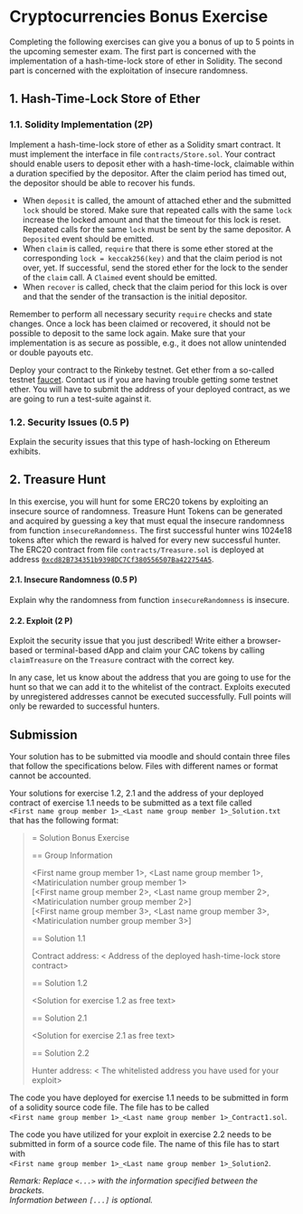 # Cryptocurrencies Bonus Exercise

Completing the following exercises can give you a bonus of up to 5 points in the
upcoming semester exam. The first part is concerned with the implementation of a
hash-time-lock store of ether in Solidity. The second part is concerned with the
exploitation of insecure randomness.

## 1. Hash-Time-Lock Store of Ether

### 1.1. Solidity Implementation (2P)

Implement a hash-time-lock store of ether as a Solidity smart contract. It must
implement the interface in file `contracts/Store.sol`. Your contract should
enable users to deposit ether with a hash-time-lock, claimable within a duration
specified by the depositor. After the claim period has timed out, the depositor
should be able to recover his funds.

- When `deposit` is called, the amount of attached ether and the submitted `lock`
  should be stored. Make sure that repeated calls with the same `lock` increase
  the locked amount and that the timeout for this lock is reset. Repeated calls
  for the same `lock` must be sent by the same depositor. A `Deposited` event
  should be emitted.
- When `claim` is called, `require` that there is some ether stored at the
  corresponding `lock = keccak256(key)` and that the claim period is not over,
  yet. If successful, send the stored ether for the lock to the sender of the
  `claim` call. A `Claimed` event should be emitted.
- When `recover` is called, check that the claim period for this lock is over
  and that the sender of the transaction is the initial depositor.

Remember to perform all necessary security `require` checks and state changes.
Once a lock has been claimed or recovered, it should not be possible to deposit
to the same lock again. Make sure that your implementation is as secure as
possible, e.g., it does not allow unintended or double payouts etc.

Deploy your contract to the Rinkeby testnet. Get ether from a so-called testnet
[faucet](https://faucet.rinkeby.io/). Contact us if you are having trouble
getting some testnet ether. You will have to submit the address of your deployed
contract, as we are going to run a test-suite against it.

### 1.2. Security Issues (0.5 P)

Explain the security issues that this type of hash-locking on Ethereum exhibits.

## 2. Treasure Hunt

In this exercise, you will hunt for some ERC20 tokens by exploiting an insecure
source of randomness. Treasure Hunt Tokens can be generated and acquired by
guessing a key that must equal the insecure randomness from function
`insecureRandomness`. The first successful hunter wins 1024e18 tokens after which
the reward is halved for every new successful hunter. The ERC20 contract from
file `contracts/Treasure.sol` is deployed at address
[`0xcd82B734351b9398DC7Cf380556507Ba422754A5`](https://rinkeby.etherscan.io/address/0xcd82B734351b9398DC7Cf380556507Ba422754A5).

#### 2.1. Insecure Randomness (0.5 P)

Explain why the randomness from function `insecureRandomness` is insecure.

#### 2.2. Exploit (2 P)

Exploit the security issue that you just described! Write either a browser-based
or terminal-based dApp and claim your CAC tokens by calling `claimTreasure` on
the `Treasure` contract with the correct key.

In any case, let us know about the address that you are going to use for the
hunt so that we can add it to the whitelist of the contract. Exploits executed
by unregistered addresses cannot be executed successfully. Full points will
only be rewarded to successful hunters.

## Submission

Your solution has to be submitted via moodle and should contain three files that
follow the specifications below. Files with different names or format cannot be
accounted.

Your solutions for exercise 1.2, 2.1 and the address of your deployed contract
of exercise 1.1 needs to be submitted as a text file called   
`<First name group member 1>_<Last name group member 1>_Solution.txt`
that has the following format:

>= Solution Bonus Exercise
>
>== Group Information
>
> <First name group member 1>, <Last name group member 1>, <Matiriculation number group member 1>   
> [<First name group member 2>, <Last name group member 2>, <Matiriculation number group member 2>]   
> [<First name group member 3>, <Last name group member 3>, <Matiriculation number group member 3>]   
>
> == Solution 1.1
>
> Contract address: < Address of the deployed hash-time-lock store contract>
>
> == Solution 1.2
>
> <Solution for exercise 1.2 as free text>
>
> == Solution 2.1
>
> <Solution for exercise 2.1 as free text>
>
> == Solution 2.2
>
> Hunter address: < The whitelisted address you have used for your exploit>

The code you have deployed for exercise 1.1 needs to be submitted in form of a
solidity source code file. The file has to be called   
`<First name group member 1>_<Last name group member 1>_Contract1.sol`.

The code you have utilized for your exploit in exercise 2.2 needs to be submitted
in form of a source code file. The name of this file has to start with   
`<First name group member 1>_<Last name group member 1>_Solution2`.

_Remark: Replace `<...>` with the information specified between the brackets.   
Information between `[...]` is optional._
